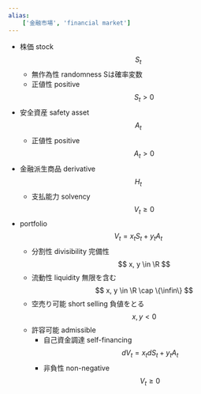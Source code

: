 ```yaml
---
alias:
    ['金融市場', 'financial market']
---
```

- 株価 stock
    $$
    S_t 
    $$
    - 無作為性 randomness
        Sは確率変数
    - 正値性 positive
        $$
        S_t > 0
        $$
- 安全資産 safety asset
    $$
    A_t
    $$
    - 正値性 positive
        $$
        A_t > 0
        $$
- 金融派生商品 derivative
    $$
    H_t
    $$
    - 支払能力 solvency
        $$
        V_t \geq 0
        $$
- portfolio
    $$
    V_t = x_t S_t + y_t A_t
    $$
    - 分割性 divisibility
        完備性
        $$
        x, y \in \R
        $$
    - 流動性 liquidity
        無限を含む
        $$
        x, y \in \R \cap \{\infin\}
        $$
    - 空売り可能 short selling
        負値をとる
        $$
        x, y < 0
        $$
    - 許容可能 admissible
        - 自己資金調達 self-financing
            $$
            dV_t = x_t dS_t + y_t A_t
            $$
        - 非負性 non-negative
            $$
            V_t \geq 0
            $$

